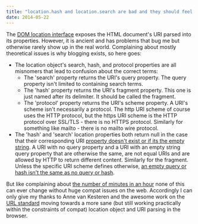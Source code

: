 ```yaml
---
title: "location.hash and location.search are bad and they should feel bad"
date: 2014-05-22
---
```

<div xmlns="http://www.w3.org/1999/xhtml"><div>
  The <a href="http://www.w3.org/html/wg/drafts/html/master/browsers.html#the-location-interface">DOM location interface</a> exposes the HTML document's URI parsed into its properties. However, it is
  ancient and has problems that bug me but otherwise rarely show up in the real world. Complaining about mostly theoretical issues is why blogging exists, so here goes:
  <ul><li>The location object's search, hash, and protocol properties are all misnomers that lead to confusion about the correct terms:
      <ul><li>The 'search' property returns the URI's query property. The query property isn't limited to containing search terms.
        </li><li>The 'hash' property returns the URI's fragment property. This one is just named after its delimiter. It should be called the fragment.
        </li><li>The 'protocol' property returns the URI's scheme property. A URI's scheme isn't necessarily a protocol. The http URI scheme of course uses the HTTP protocol, but the https URI scheme is
        the HTTP protocol over SSL/TLS - there is no HTTPS protocol. Similarly for something like mailto - there is no mailto wire protocol.
        </li></ul></li><li>The 'hash' and 'search' location properties both return null in the case that their corresponding URI <a href="http://url.spec.whatwg.org/#dom-url-hash">property doesn't exist or if its the
    empty string</a>. A URI with no query property and a URI with an empty string query property that are otherwise the same, are not equal URIs and are allowed by HTTP to return different content.
    Similarly for the fragment. Unless the specific URI scheme defines otherwise, <a href="http://tools.ietf.org/html/rfc3986#section-6.2.3">an empty query or hash isn't the same as no query or
    hash</a>.
    </li></ul>But like complaining about <a href="http://en.wikipedia.org/wiki/Metric_time">the number of minutes in an hour</a> none of this can ever change without huge compat issues on the web.
  Accordingly I can only give my thanks to Anne van Kesteren and the awesome work on the <a href="http://url.spec.whatwg.org/">URL standard</a> moving towards a more sane (but still working
  practically within the constraints of compat) location object and URI parsing in the browser.
</div></div>

